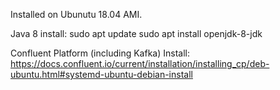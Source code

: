 Installed on Ubunutu 18.04 AMI.

Java 8 install: 
sudo apt update
sudo apt install openjdk-8-jdk

Confluent Platform (including Kafka) Install:
https://docs.confluent.io/current/installation/installing_cp/deb-ubuntu.html#systemd-ubuntu-debian-install


